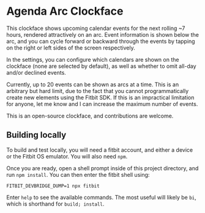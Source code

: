 # Agenda Arc Clockface

This clockface shows upcoming calendar events for the next rolling ~7 hours,
rendered attractively on an arc. Event information is shown below the arc, and
you can cycle forward or backward through the events by tapping on the right or left
sides of the screen respectively.

In the settings, you can configure which calendars are shown on the clockface (none
are selected by default), as well as whether to omit all-day and/or declined events.

Currently, up to 20 events can be shown as arcs at a time. This is an arbitrary but
hard limit, due to the fact that you cannot programmatically create new elements
using the Fitbit SDK. If this is an impractical limitation for anyone, let me know and
I can increase the maximum number of events.

This is an open-source clockface, and contributions are welcome.

## Building locally

To build and test locally, you will need a fitbit account, and either a device
or the Fitbit OS emulator. You will also need `npm`.

Once you are ready, open a shell prompt inside of this project directory, and
run `npm install`. You can then enter the fitbit shell using:

```
FITBIT_DEVBRIDGE_DUMP=1 npx fitbit
```

Enter `help` to see the available commands. The most useful will likely be
`bi`, which is shorthand for `build; install`.
